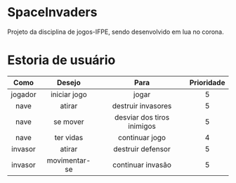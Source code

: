 # SpaceInvaders
Projeto da disciplina de jogos-IFPE, sendo desenvolvido em lua no corona. 

# Estoria de usuário


|    Como | Desejo | Para | Prioridade|
|:--:|:--:|:--:|:--:|
|jogador| iniciar jogo| jogar| 5|
| nave | atirar | destruir invasores | 5 |
|nave| se mover | desviar dos tiros inimigos | 5|
|nave| ter vidas | continuar jogo | 4|
|invasor| atirar| destruir defensor| 5|
|invasor| movimentar-se| continuar invasão| 5|
